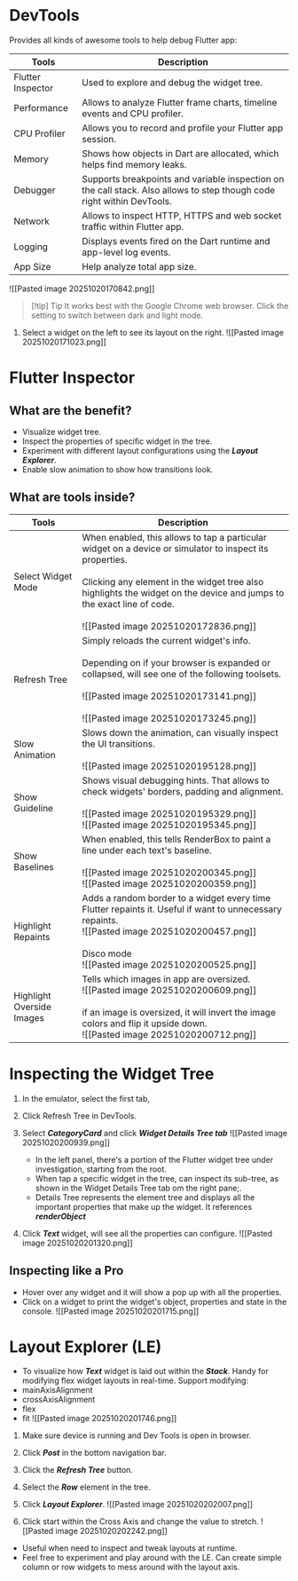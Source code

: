 # DevTools
Provides all kinds of awesome tools to help debug Flutter app:

| Tools             | Description                                                                                                            |
| ----------------- | ---------------------------------------------------------------------------------------------------------------------- |
| Flutter Inspector | Used to explore and debug the widget tree.                                                                             |
| Performance       | Allows to analyze Flutter frame charts, timeline events and  CPU profiler.                                             |
| CPU Profiler      | Allows you to record and profile your Flutter app session.                                                             |
| Memory            | Shows how objects in Dart are allocated, which helps find memory leaks.                                                |
| Debugger          | Supports breakpoints and variable inspection on the call stack. Also allows to step though code right within DevTools. |
| Network           | Allows to inspect HTTP, HTTPS and web socket traffic within Flutter app.                                               |
| Logging           | Displays events fired on the Dart runtime and app-level log events.                                                    |
| App Size          | Help analyze total app size.                                                                                           |
![[Pasted image 20251020170842.png]]
>[!tip] Tip
>It works best with the Google Chrome web browser. Click the setting to switch between dark and light mode.

1. Select a widget on the left to see its layout on the right.
![[Pasted image 20251020171023.png]]
# Flutter Inspector
## What are the benefit?
- Visualize widget tree.
- Inspect the properties of specific widget in the tree.
- Experiment with different layout configurations using the ***Layout Explorer***.
- Enable slow animation to show how transitions look.

## What are tools inside?

| Tools                     | Description                                                                                                                                                                                                                                                                       |
| ------------------------- | --------------------------------------------------------------------------------------------------------------------------------------------------------------------------------------------------------------------------------------------------------------------------------- |
| Select Widget Mode        | When enabled, this allows to tap a particular widget on a device or simulator to inspect its properties.<br><br>Clicking any element in the widget tree also highlights the widget on the device and jumps to the exact line of code.<br><br>![[Pasted image 20251020172836.png]] |
| Refresh Tree              | Simply reloads the current widget's info.<br><br>Depending on if your browser is expanded or collapsed, will see one of the following toolsets.<br><br>![[Pasted image 20251020173141.png]]<br><br>![[Pasted image 20251020173245.png]]                                           |
| Slow Animation            | Slows down the animation, can visually inspect the UI transitions.<br><br>![[Pasted image 20251020195128.png]]                                                                                                                                                                    |
| Show Guideline            | Shows visual debugging hints. That allows to check widgets' borders, padding and alignment.<br><br>![[Pasted image 20251020195329.png]]<br>![[Pasted image 20251020195345.png]]                                                                                                   |
| Show Baselines            | When enabled, this tells RenderBox to paint a line under each text's baseline.<br><br>![[Pasted image 20251020200345.png]]<br>![[Pasted image 20251020200359.png]]                                                                                                                |
| Highlight Repaints        | Adds a random border to a widget every time Flutter repaints it. Useful if want to unnecessary repaints.<br>![[Pasted image 20251020200457.png]]<br><br>Disco mode<br>![[Pasted image 20251020200525.png]]                                                                        |
| Highlight Overside Images | Tells which images in app are oversized.<br>![[Pasted image 20251020200609.png]]<br><br>if an image is oversized, it will invert the image colors and flip it upside down.<br>![[Pasted image 20251020200712.png]]                                                                |
# Inspecting the Widget Tree
1. In the emulator, select the first tab,  
2. Click Refresh Tree in DevTools.
3. Select ***CategoryCard*** and click ***Widget Details Tree tab***
   ![[Pasted image 20251020200939.png]]
	- In the left panel, there's a portion of the Flutter widget tree under investigation, starting from the root.
	- When tap a specific widget in the tree, can inspect its sub-tree, as shown in the Widget Details Tree tab om the right pane;.
	- Details Tree represents the element tree and displays all the important properties that make up the widget. It references ***renderObject***

4. Click ***Text*** widget, will see all the properties can configure.
   ![[Pasted image 20251020201320.png]]
## Inspecting like a Pro
- Hover over any widget and it will show a pop up with all the properties.
- Click on a widget to print the widget's object, properties and state in the console.
  ![[Pasted image 20251020201715.png]]
# Layout Explorer (LE)
- To visualize how ***Text*** widget is laid out within the ***Stack***.
Handy for modifying flex widget layouts in real-time. Support modifying:
- mainAxisAlignment
- crossAxisAlignment
- flex
- fit
![[Pasted image 20251020201746.png]]
1. Make sure device is running and Dev Tools is open in browser.
2. Click ***Post*** in the bottom navigation bar.
3. Click the ***Refresh Tree*** button.
4. Select the ***Row*** element in the tree.
5. Click ***Layout Explorer***.
   ![[Pasted image 20251020202007.png]]

6. Click start within the Cross Axis and change the value to stretch.
   ![[Pasted image 20251020202242.png]]
- Useful when need to inspect and tweak layouts at runtime.
- Feel free to experiment and play around with the LE. Can create simple column or row widgets to mess around with the layout axis.